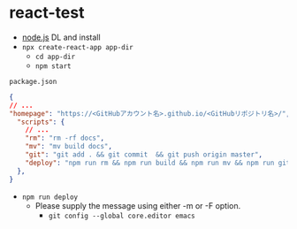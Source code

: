 # react-test

- [node.js](https://nodejs.org/en/) DL and install
- `npx create-react-app app-dir`
	- `cd app-dir`
	- `npm start`


`package.json`
```json
{
// ...
"homepage": "https://<GitHubアカウント名>.github.io/<GitHubリポジトリ名>/",
  "scripts": {
	// ...
    "rm": "rm -rf docs",
    "mv": "mv build docs",
    "git": "git add . && git commit  && git push origin master",
    "deploy": "npm run rm && npm run build && npm run mv && npm run git"
  },
}
```



- `npm run deploy`
	- Please supply the message using either -m or -F option.
		- `git config --global core.editor emacs`
